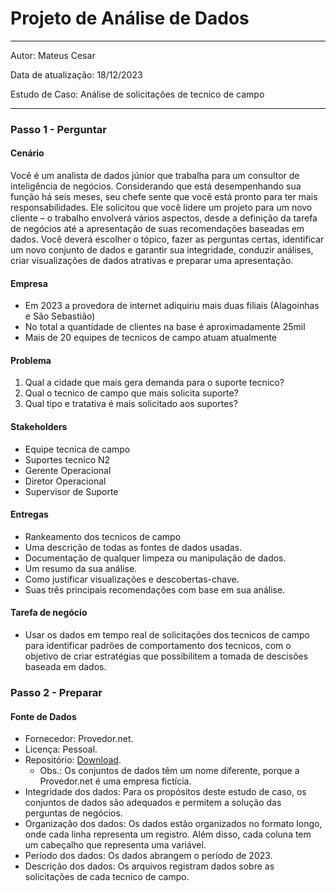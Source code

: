 # Projeto de Análise de Dados
***

Autor: Mateus Cesar

Data de atualização: 18/12/2023

Estudo de Caso: Análise de solicitações de tecnico de campo 

***

### Passo 1 - Perguntar

#### Cenário
Você é um analista de dados júnior que trabalha para um consultor de inteligência de negócios. Considerando que está desempenhando sua função há seis meses, seu chefe sente que você está pronto para ter mais responsabilidades. Ele solicitou que você lidere um projeto para um novo cliente – o trabalho envolverá vários aspectos, desde a definição da tarefa de negócios até a apresentação de suas recomendações baseadas em dados. Você deverá escolher o tópico, fazer as perguntas certas, identificar um novo conjunto de dados e garantir sua integridade, conduzir análises, criar visualizações de dados atrativas e preparar uma apresentação.

#### Empresa
* Em 2023 a provedora de internet adiquiriu mais duas filiais (Alagoinhas e São Sebastião)
* No total a quantidade de clientes na base é aproximadamente 25mil
* Mais de 20 equipes de tecnicos de campo atuam atualmente 

#### Problema

1. Qual a cidade que mais gera demanda para o suporte tecnico?
2. Qual o tecnico de campo que mais solicita suporte?
3. Qual tipo e tratativa é mais solicitado aos suportes?
    
#### Stakeholders
* Equipe tecnica de campo
* Suportes tecnico N2
* Gerente Operacional
* Diretor Operacional
* Supervisor de Suporte
    
#### Entregas
* Rankeamento dos tecnicos de campo
* Uma descrição de todas as fontes de dados usadas.
* Documentação de qualquer limpeza ou manipulação de dados.
* Um resumo da sua análise.
* Como justificar visualizações e descobertas-chave.
* Suas três principais recomendações com base em sua análise.

#### Tarefa de negócio
* Usar os dados em tempo real de solicitações dos tecnicos de campo para identificar padrões de comportamento dos tecnicos, com o objetivo de criar estratégias que possibilitem a tomada de descisões baseada em dados.


### Passo 2 - Preparar

#### Fonte de Dados
* Fornecedor: Provedor.net.
* Licença: Pessoal.
* Repositório: [Download]([https://docs.google.com/spreadsheets/d/1XdN3T52vnHTzVzNG_HWfBlDwfs-Jz8DF_zzOigdHj9c/edit?usp=sharing]).
    *  Obs.: Os conjuntos de dados têm um nome diferente, porque a Provedor.net é uma empresa fictícia.
* Integridade dos dados: Para os propósitos deste estudo de caso, os conjuntos de dados são adequados e permitem a solução das perguntas de negócios.
* Organização dos dados: Os dados estão organizados no formato longo, onde cada linha representa um registro. Além disso, cada coluna tem um cabeçalho que representa uma variável.
* Período dos dados: Os dados abrangem o período de  2023.
* Descrição dos dados: Os arquivos registram dados sobre as solicitações de cada tecnico de campo.
